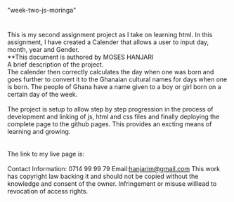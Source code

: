 "week-two-js-moringa"
#
This is my second assignment project as I take on learning html.
In this assignment, I have created a Calender that allows a user to input day, month, year and Gender. <br>
**This document is authored by MOSES HANJARI
<br>
A brief description of the project. <br>
The calender then correctly calculates the day when one was born and goes further to convert it to the Ghanaian cultural names for days when one is born. The people of Ghana have a name given to a boy or girl born on a certain day of the week.<br>
<br>
The project is setup to allow step by step progression in the process of development and linking of js, html and css files and finally deploying the complete page to the github pages. This provides an excting means of learning and growing. <br>
<br><br>
The link to my live page is: 
<br> <br>
Contact Information: 0714 99 99 79 Email:hanjarim@gmail.com
This work has copyright law backing it and should not be copied without the knowledge and consent of the owner. Infringement or misuse willlead to revocation of access rights.
<br>
